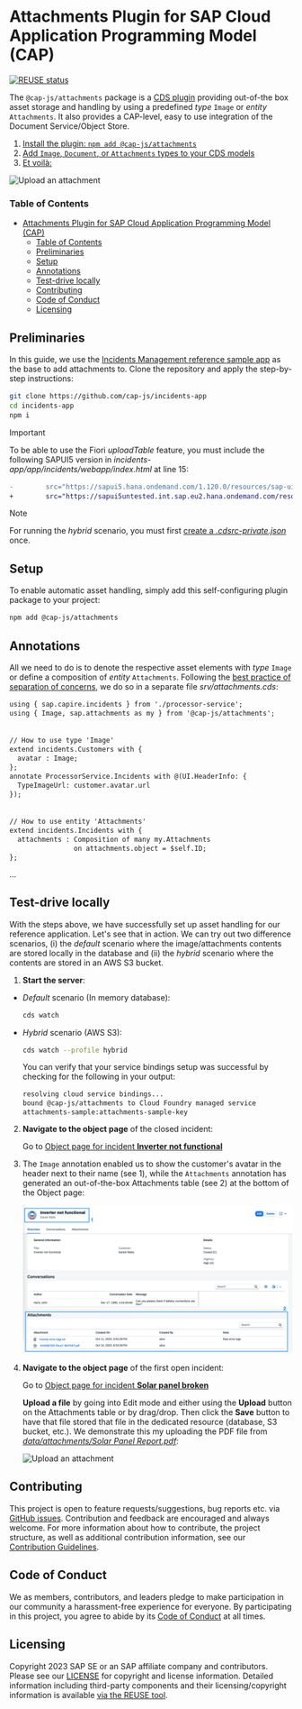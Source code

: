 # Attachments Plugin for SAP Cloud Application Programming Model (CAP)

[![REUSE status](https://api.reuse.software/badge/github.com/cap-js/change-tracking)](https://api.reuse.software/info/github.com/cap-js/attachments)

The `@cap-js/attachments` package is a [CDS plugin](https://cap.cloud.sap/docs/node.js/cds-plugins#cds-plugin-packages) providing out-of-the box asset storage and handling by using a predefined *type* `Image` or *entity* `Attachments`. It also provides a CAP-level, easy to use integration of the Document Service/Object Store.

1. [Install the plugin: `npm add @cap-js/attachments`](#setup)
2. [Add `Image`, `Document`, or `Attachments` types to your CDS models](#annotations)
3. [Et voilà:](#attachments-view)

![Upload an attachment](./etc/upload.gif)

### Table of Contents

- [Attachments Plugin for SAP Cloud Application Programming Model (CAP)](#attachments-plugin-for-sap-cloud-application-programming-model-cap)
    - [Table of Contents](#table-of-contents)
  - [Preliminaries](#preliminaries)
  - [Setup](#setup)
  - [Annotations](#annotations)
  - [Test-drive locally](#test-drive-locally)
  - [Contributing](#contributing)
  - [Code of Conduct](#code-of-conduct)
  - [Licensing](#licensing)



## Preliminaries

In this guide, we use the [Incidents Management reference sample app](https://github.com/cap-js/incidents-app) as the base to add attachments to. Clone the repository and apply the step-by-step instructions:

```sh
git clone https://github.com/cap-js/incidents-app
cd incidents-app
npm i
```

<!--**Alternatively**, you can clone the incidents app including the prepared enhancements for change-tracking:

```sh
git clone https://github.com/cap-js/calesi --recursive
cd calesi
npm i
```

```sh
cds w samples/attachments
```
-->

> [!Important]
> To be able to use the Fiori *uploadTable* feature, you must include the following SAPUI5 version in _incidents-app/app/incidents/webapp/index.html_ at line 15:
```diff
-        src="https://sapui5.hana.ondemand.com/1.120.0/resources/sap-ui-core.js"
+        src="https://sapui5untested.int.sap.eu2.hana.ondemand.com/resources/sap-ui-core.js"
```

> [!Note]
> For running the *hybrid* scenario, you must first [create a _.cdsrc-private.json_](https://github.com/cap-js/attachments-sample?tab=readme-ov-file#setup) once.


## Setup

To enable automatic asset handling, simply add this self-configuring plugin package to your project:

```sh
npm add @cap-js/attachments
```

## Annotations

All we need to do is to denote the respective asset elements with *type* `Image` or define a composition of *entity* `Attachments`. Following the [best practice of separation of concerns](https://cap.cloud.sap/docs/guides/domain-modeling#separation-of-concerns), we do so in a separate file _srv/attachments.cds_:

```cds
using { sap.capire.incidents } from './processor-service';
using { Image, sap.attachments as my } from '@cap-js/attachments';


// How to use type 'Image'
extend incidents.Customers with {
  avatar : Image;
};
annotate ProcessorService.Incidents with @(UI.HeaderInfo: {
  TypeImageUrl: customer.avatar.url
});


// How to use entity 'Attachments'
extend incidents.Incidents with {
  attachments : Composition of many my.Attachments
                on attachments.object = $self.ID;
};
```

...


## Test-drive locally

With the steps above, we have successfully set up asset handling for our reference application. Let's see that in action.
We can try out two difference scenarios, (i) the *default* scenario where the image/attachments contents are stored locally in the database and (ii) the *hybrid* scenario where the contents are stored in an AWS S3 bucket.

1. **Start the server**:
  - *Default* scenario (In memory database):
      ```sh
      cds watch
      ```
  - *Hybrid* scenario (AWS S3):
      ```sh
      cds watch --profile hybrid
      ```
      You can verify that your service bindings setup was successful by checking for the following in your output:

      ```
      resolving cloud service bindings...
      bound @cap-js/attachments to Cloud Foundry managed service attachments-sample:attachments-sample-key
      ```

2. **Navigate to the object page** of the closed incident:

    Go to [Object page for incident **Inverter not functional**](http://localhost:4004/incidents/#/Incidents(ID=3b23bb4b-4ac7-4a24-ac02-aa10cabd842c,IsActiveEntity=true))

3. The `Image` annotation enabled us to show the customer's avatar in the header next to their name (see 1), while the `Attachments` annotation has generated an out-of-the-box Attachments table (see 2) at the bottom of the Object page:

    ![Customers with Image](./etc/facet.png)

4. **Navigate to the object page** of the first open incident:

    Go to [Object page for incident **Solar panel broken**](http://localhost:4004/incidents/#/Incidents(ID=3583f982-d7df-4aad-ab26-301d4a157cd7,IsActiveEntity=true))

    **Upload a file** by going into Edit mode and either using the **Upload** button on the Attachments table or by drag/drop. Then click the **Save** button to have that file stored that file in the dedicated resource (database, S3 bucket, etc.). We demonstrate this my uploading the PDF file from [_data/attachments/Solar Panel Report.pdf_](https://github.com/cap-js/attachments-sample/blob/main/data/attachments/Solar%20Panel%20Report.pdf):


    ![Upload an attachment](./etc/upload.gif)



## Contributing

This project is open to feature requests/suggestions, bug reports etc. via [GitHub issues](https://github.com/cap-js/change-tracking/issues). Contribution and feedback are encouraged and always welcome. For more information about how to contribute, the project structure, as well as additional contribution information, see our [Contribution Guidelines](CONTRIBUTING.md).


## Code of Conduct

We as members, contributors, and leaders pledge to make participation in our community a harassment-free experience for everyone. By participating in this project, you agree to abide by its [Code of Conduct](CODE_OF_CONDUCT.md) at all times.


## Licensing

Copyright 2023 SAP SE or an SAP affiliate company and contributors. Please see our [LICENSE](LICENSE) for copyright and license information. Detailed information including third-party components and their licensing/copyright information is available [via the REUSE tool](https://api.reuse.software/info/github.com/cap-js/change-tracking).
